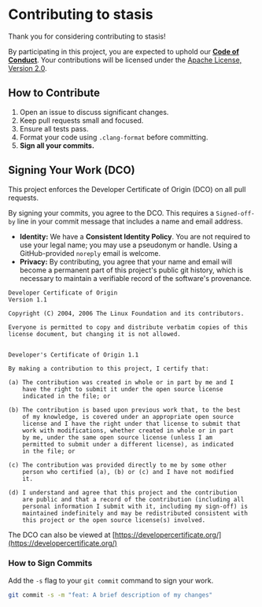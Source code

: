 # Contributing to stasis

Thank you for considering contributing to stasis!

By participating in this project, you are expected to uphold our **[Code of Conduct](CODE_OF_CONDUCT.md)**. Your contributions will be licensed under the [Apache License, Version 2.0](LICENSE).

## How to Contribute

1.  Open an issue to discuss significant changes.
2.  Keep pull requests small and focused.
3.  Ensure all tests pass.
4.  Format your code using `.clang-format` before committing.
5.  **Sign all your commits.**

## Signing Your Work (DCO)

This project enforces the Developer Certificate of Origin (DCO) on all pull requests.

By signing your commits, you agree to the DCO. This requires a `Signed-off-by` line in your commit message that includes a name and email address.

-   **Identity:** We have a **Consistent Identity Policy**. You are not required to use your legal name; you may use a pseudonym or handle. Using a GitHub-provided `noreply` email is welcome.
-   **Privacy:** By contributing, you agree that your name and email will become a permanent part of this project's public git history, which is necessary to maintain a verifiable record of the software's provenance.

```
Developer Certificate of Origin
Version 1.1

Copyright (C) 2004, 2006 The Linux Foundation and its contributors.

Everyone is permitted to copy and distribute verbatim copies of this
license document, but changing it is not allowed.


Developer's Certificate of Origin 1.1

By making a contribution to this project, I certify that:

(a) The contribution was created in whole or in part by me and I
    have the right to submit it under the open source license
    indicated in the file; or

(b) The contribution is based upon previous work that, to the best
    of my knowledge, is covered under an appropriate open source
    license and I have the right under that license to submit that
    work with modifications, whether created in whole or in part
    by me, under the same open source license (unless I am
    permitted to submit under a different license), as indicated
    in the file; or

(c) The contribution was provided directly to me by some other
    person who certified (a), (b) or (c) and I have not modified
    it.

(d) I understand and agree that this project and the contribution
    are public and that a record of the contribution (including all
    personal information I submit with it, including my sign-off) is
    maintained indefinitely and may be redistributed consistent with
    this project or the open source license(s) involved.
```

The DCO can also be viewed at [https://developercertificate.org/](https://developercertificate.org/)

### How to Sign Commits

Add the `-s` flag to your `git commit` command to sign your work.
```bash
git commit -s -m "feat: A brief description of my changes"
```
